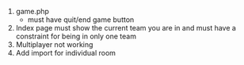 1. game.php 
   - must have quit/end game button
2. Index page must show the current team you are in and must have a constraint for being in only one team
3. Multiplayer not working
4. Add import for individual room